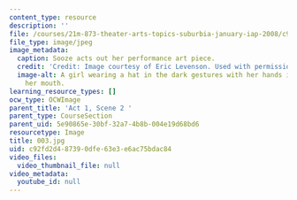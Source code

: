 ```yaml
---
content_type: resource
description: ''
file: /courses/21m-873-theater-arts-topics-suburbia-january-iap-2008/c92fd2d487390dfe63e3e6ac75bdac84_003.jpg
file_type: image/jpeg
image_metadata:
  caption: Sooze acts out her performance art piece.
  credit: 'Credit: Image courtesy of Eric Levenson. Used with permission.'
  image-alt: A girl wearing a hat in the dark gestures with her hands in front of
    her mouth.
learning_resource_types: []
ocw_type: OCWImage
parent_title: 'Act 1, Scene 2 '
parent_type: CourseSection
parent_uid: 5e90865e-30bf-32a7-4b8b-004e19d68bd6
resourcetype: Image
title: 003.jpg
uid: c92fd2d4-8739-0dfe-63e3-e6ac75bdac84
video_files:
  video_thumbnail_file: null
video_metadata:
  youtube_id: null
---
```

